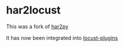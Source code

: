 # har2locust

This was a fork of [har2py](https://github.com/S1M0N38/har2py)

It has now been integrated into [locust-plugins](https://github.com/SvenskaSpel/locust-plugins/tree/master/har2locust)
